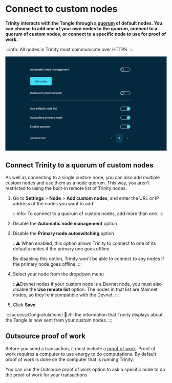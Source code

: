 # Connect to custom nodes

**Trinity interacts with the Tangle through a [quorum](../concepts/node-quorum.md) of default nodes. You can choose to add one of your own nodes to the quorum, connect to a quorum of custom nodes, or connect to a specific node to use for proof of work.**

:::info:
All nodes in Trinity must communicate over HTTPS.
:::

![Node management in Trinity](../images/node-management.png)

## Connect Trinity to a quorum of custom nodes

As well as connecting to a single custom node, you can also add multiple custom nodes and use them as a node quorum. This way, you aren't restricted to using the built-in remote list of Trinity nodes.

1. Go to **Settings** > **Node** > **Add custom nodes**,  and enter the URL or IP address of the nodes you want to add

    :::info:
    To connect to a quorum of custom nodes, add more than one.
    :::

2. Disable the **Automatic node management** option

3. Disable the **Primary node autoswitching** option

    :::warning:
    When enabled, this option allows Trinity to connect to one of its defaults nodes if the primary one goes offline.

    By disabling this option, Trinity won't be able to connect to any nodes if the primary node goes offline.
    :::

4. Select your node from the dropdown menu

    :::warning:Devnet nodes
    If your custom node is a Devnet node, you must also disable the **Use remote list** option. The nodes in that list are Mainnet nodes, so they're incompatible with the Devnet.
    :::

5. Click **Save**

:::success:Congratulations! :tada:
All the information that Trinity displays about the Tangle is now sent from your custom nodes.
:::

## Outsource proof of work

Before you send a transaction, it must include a [proof of work](root://getting-started/0.1/basics/proof-of-work.md). Proof of work requires a computer to use energy to do computations. By default proof of work is done on the computer that is running Trinity.

You can use the Outsouce proof of work option to ask a specific node to do the proof of work for your transactions





